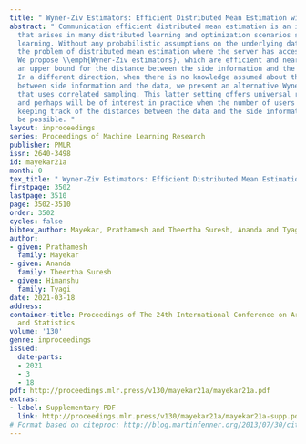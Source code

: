 ```yaml
---
title: " Wyner-Ziv Estimators: Efficient Distributed Mean Estimation with Side-Information "
abstract: " Communication efficient distributed mean estimation is an important primitive
  that arises in many distributed learning and optimization scenarios such as federated
  learning. Without any probabilistic assumptions on the underlying data, we study
  the problem of distributed mean estimation where the server has access to side information.
  We propose \\emph{Wyner-Ziv estimators}, which are efficient and near-optimal when
  an upper bound for the distance between the side information and the data is known.
  In a different direction, when there is no knowledge assumed about the distance
  between side information and the data, we present an alternative Wyner-Ziv estimator
  that uses correlated sampling. This latter setting offers universal recovery guarantees,
  and perhaps will be of interest in practice when the number of users is large, where
  keeping track of the distances between the data and the side information may not
  be possible. "
layout: inproceedings
series: Proceedings of Machine Learning Research
publisher: PMLR
issn: 2640-3498
id: mayekar21a
month: 0
tex_title: " Wyner-Ziv Estimators: Efficient Distributed Mean Estimation with Side-Information "
firstpage: 3502
lastpage: 3510
page: 3502-3510
order: 3502
cycles: false
bibtex_author: Mayekar, Prathamesh and Theertha Suresh, Ananda and Tyagi, Himanshu
author:
- given: Prathamesh
  family: Mayekar
- given: Ananda
  family: Theertha Suresh
- given: Himanshu
  family: Tyagi
date: 2021-03-18
address:
container-title: Proceedings of The 24th International Conference on Artificial Intelligence
  and Statistics
volume: '130'
genre: inproceedings
issued:
  date-parts:
  - 2021
  - 3
  - 18
pdf: http://proceedings.mlr.press/v130/mayekar21a/mayekar21a.pdf
extras:
- label: Supplementary PDF
  link: http://proceedings.mlr.press/v130/mayekar21a/mayekar21a-supp.pdf
# Format based on citeproc: http://blog.martinfenner.org/2013/07/30/citeproc-yaml-for-bibliographies/
---
```

